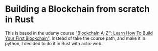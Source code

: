 # Building a Blockchain from scratch in Rust

This is based in the udemy course
["Blockchain A-Z™: Learn How To Build Your First Blockchain"](https://www.udemy.com/course/build-your-blockchain-az/).
Instead of take the course path, and make it in python, I decided to do it in Rust with actix-web.
